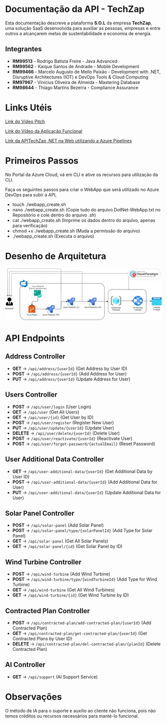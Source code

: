 # Documentação da API - TechZap

Esta documentação descreve a plataforma **S.O.L** da empresa **TechZap**, uma solução SaaS desenvolvida para auxiliar as pessoas, empresas e entre outros a alcançarem metas de sustentabilidade e economia de energia.

## Integrantes

- **RM99513** - Rodrigo Batista Freire - Java Advanced
- **RM99562** - Kaique Santos de Andrade - Mobile Development
- **RM99466** - Marcelo Augusto de Mello Paixão - Development with .NET, Disruptive Architectures (IOT) e DevOps Tools & Cloud Computing
- **RM97967** - Vinicius Oliveira de Almeida - Mastering Database
- **RM98644** - Thiago Martins Bezerra - Compliance Assurance

# Links Utéis

[Link do Vídeo Pitch](https://youtu.be/vPfHoWRXsYk)

[Link do Vídeo da Aplicação Funcional](https://youtu.be/)

[Link da APITechZap .NET na Web utilizando a Azure Pipelines](https://apitechzap.azurewebsites.net/swagger/index.html)

# Primeiros Passos

No Portal da Azure Cloud, vá em CLI e ative os recursos para utilização da CLI.

Faça os seguintes passos para criar o WebApp que será utilizado no Azure DevOps para subir a API,

 - touch ./webapp_create.sh
 - nano ./webapp_create.sh (Copie tudo do arquivo DotNet-WebApp.txt no Repositório e cole dentro do arquivo .sh)
 - cat ./webapp_create.sh (Imprime os dados dentro do arquivo, apenas para verificação)
 - chmod +x ./webapp_create.sh (Muda a permissão do arquivo)
 - ./webapp_create.sh (Executa o arquivo)

# Desenho de Arquitetura

![Desenho da Arquitetura DevOps](<Arquitetura Azure DevOps.jpg>)

# API Endpoints

## Address Controller
- **GET** -> `/api/address/{userId}` (Get Address by User ID)
- **POST** -> `/api/address/{userId}` (Add Address for User)
- **PUT** -> `/api/address/{userId}` (Update Address for User)

## Users Controller
- **POST** -> `/api/user/login` (User Login)
- **GET** -> `/api/user` (Get All Users)
- **GET** -> `/api/user/{id}` (Get User by ID)
- **POST** -> `/api/user/register` (Register New User)
- **PUT** -> `/api/user/update/{userId}` (Update User)
- **DELETE** -> `/api/user/delete/{userId}` (Delete User)
- **POST** -> `/api/user/reactivate/{userId}` (Reactivate User)
- **POST** -> `/api/user/forgot-password/{actualEmail}` (Reset Password)

## User Additional Data Controller
- **GET** -> `/api/user-additional-data/{userId}` (Get Additional Data by User ID)
- **POST** -> `/api/user-additional-data/{userId}` (Add Additional Data for User)
- **PUT** -> `/api/user-additional-data/{userId}` (Update Additional Data for User)

## Solar Panel Controller
- **POST** -> `/api/solar-panel` (Add Solar Panel)
- **POST** -> `/api/solar-panel/type/{solarPanelId}` (Add Type for Solar Panel)
- **GET** -> `/api/solar-panel` (Get All Solar Panels)
- **GET** -> `/api/solar-panel/{id}` (Get Solar Panel by ID)

## Wind Turbine Controller
- **POST** -> `/api/wind-turbine` (Add Wind Turbine)
- **POST** -> `/api/wind-turbine/type/{windTurbineId}` (Add Type for Wind Turbine)
- **GET** -> `/api/wind-turbine` (Get All Wind Turbines)
- **GET** -> `/api/wind-turbine/{id}` (Get Wind Turbine by ID)

## Contracted Plan Controller
- **POST** -> `/api/contracted-plan/add-contracted-plan/{userId}` (Add Contracted Plan)
- **GET** -> `/api/contracted-plan/get-contracted-plan/{userId}` (Get Contracted Plans by User ID)
- **DELETE** -> `/api/contracted-plan/del-contracted-plan/{planId}` (Delete Contracted Plan)

## AI Controller
- **GET** -> `/api/support` (AI Support Service)

# Observações

O método de IA para o suporte e auxilio ao cliente não funciona, pois não temos créditos ou recursos necessários para manté-lo funcional.
